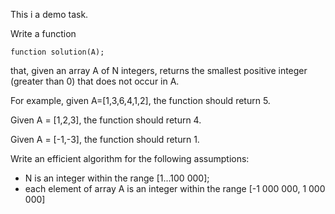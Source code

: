 This i a demo task.

Write a function

`function solution(A);`

that, given an array A of N integers, returns the smallest positive integer (greater than 0) that does not occur in A.

For example, given A=[1,3,6,4,1,2], the function should return 5.

Given A = [1,2,3], the function should return 4.

Given A = [-1,-3], the function should return 1.

Write an efficient algorithm for the following assumptions:

- N is an integer within the range [1...100 000];
- each element of array A is an integer within the range [-1 000 000, 1 000 000]
